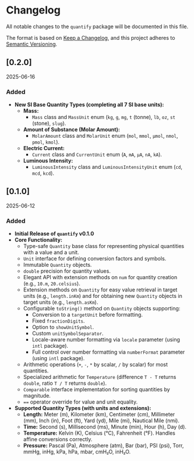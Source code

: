 # Changelog

All notable changes to the `quantify` package will be documented in this file.

The format is based on [Keep a Changelog](https://keepachangelog.com/en/1.0.0/),
and this project adheres to [Semantic Versioning](https://semver.org/spec/v2.0.0.html).

## [0.2.0]

2025-06-16

### Added

- **New SI Base Quantity Types (completing all 7 SI base units):**
  - **Mass:**
    - `Mass` class and `MassUnit` enum (`kg`, `g`, `mg`, `t` (tonne), `lb`, `oz`, `st` (stone), `slug`).
  - **Amount of Substance (Molar Amount):**
    - `MolarAmount` class and `MolarUnit` enum (`mol`, `mmol`, `µmol`, `nmol`, `pmol`, `kmol`).
  - **Electric Current:**
    - `Current` class and `CurrentUnit` enum (`A`, `mA`, `µA`, `nA`, `kA`).
  - **Luminous Intensity:**
    - `LuminousIntensity` class and `LuminousIntensityUnit` enum (`cd`, `mcd`, `kcd`).

## [0.1.0]

2025-06-12

### Added

- **Initial Release of `quantify` v0.1.0**
- **Core Functionality:**
  - Type-safe `Quantity` base class for representing physical quantities with a value and a unit.
  - `Unit` interface for defining conversion factors and symbols.
  - Immutable `Quantity` objects.
  - `double` precision for quantity values.
  - Elegant API with extension methods on `num` for quantity creation (e.g., `10.m`, `20.celsius`).
  - Extension methods on `Quantity` for easy value retrieval in target units (e.g., `length.inKm`) and for obtaining new `Quantity` objects in target units (e.g., `length.asKm`).
  - Configurable `toString()` method on `Quantity` objects supporting:
    - Conversion to a `targetUnit` before formatting.
    - Fixed `fractionDigits`.
    - Option to `showUnitSymbol`.
    - Custom `unitSymbolSeparator`.
    - Locale-aware number formatting via `locale` parameter (using `intl` package).
    - Full control over number formatting via `numberFormat` parameter (using `intl` package).
  - Arithmetic operations (`+`, `-`, `*` by scalar, `/` by scalar) for most quantities.
  - Specialized arithmetic for `Temperature` (difference `T - T` returns `double`, ratio `T / T` returns `double`).
  - `Comparable` interface implementation for sorting quantities by magnitude.
  - `==` operator override for value and unit equality.
- **Supported Quantity Types (with units and extensions):**
  - **Length:** Meter (m), Kilometer (km), Centimeter (cm), Millimeter (mm), Inch (in), Foot (ft), Yard (yd), Mile (mi), Nautical Mile (nmi).
  - **Time:** Second (s), Millisecond (ms), Minute (min), Hour (h), Day (d).
  - **Temperature:** Kelvin (K), Celsius (°C), Fahrenheit (°F). Handles affine conversions correctly.
  - **Pressure:** Pascal (Pa), Atmosphere (atm), Bar (bar), PSI (psi), Torr, mmHg, inHg, kPa, hPa, mbar, cmH₂O, inH₂O.
